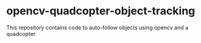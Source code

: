 # opencv-quadcopter-object-tracking
This repository contains code to auto-follow objects using opencv and a quadcopter
